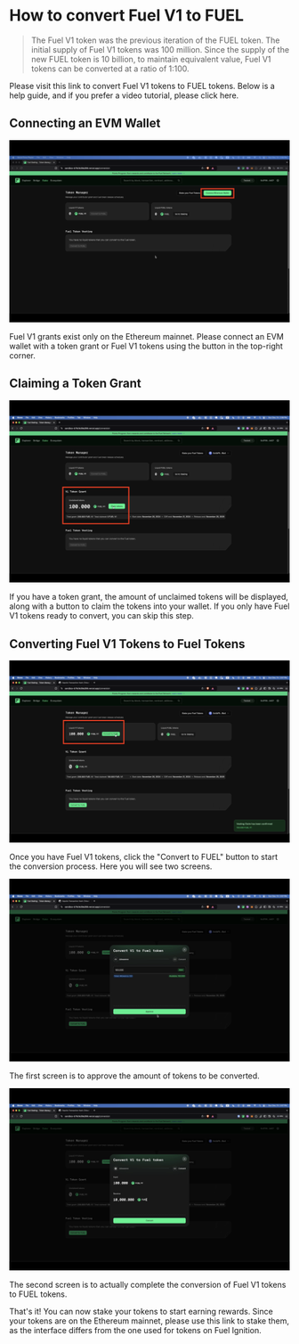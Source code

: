 # How to convert Fuel V1 to FUEL

> The Fuel V1 token was the previous iteration of the FUEL token. The initial supply of Fuel V1 tokens was 100 million. Since the supply of the new FUEL token is 10 billion, to maintain equivalent value, Fuel V1 tokens can be converted at a ratio of 1:100.

<!-- TODO: add link -->
Please visit this link to convert Fuel V1 tokens to FUEL tokens. Below is a help guide, and if you prefer a video tutorial, please click here.

## Connecting an EVM Wallet

![Connect EVM Wallet](../../assets/how-to-convert-fuelv1/1-connect-evm-wallet.png)

Fuel V1 grants exist only on the Ethereum mainnet. Please connect an EVM wallet with a token grant or Fuel V1 tokens using the button in the top-right corner.

## Claiming a Token Grant

![Claim Token Grant](../../assets/how-to-convert-fuelv1/2-claim-token-grant.png)

If you have a token grant, the amount of unclaimed tokens will be displayed, along with a button to claim the tokens into your wallet. If you only have Fuel V1 tokens ready to convert, you can skip this step.

## Converting Fuel V1 Tokens to Fuel Tokens

![Convert To FUEL](../../assets/how-to-convert-fuelv1/3-convert-to-fuel.png)

Once you have Fuel V1 tokens, click the "Convert to FUEL" button to start the conversion process. Here you will see two screens.

![Approve Amount](../../assets/how-to-convert-fuelv1/4-approve-amount.png)

The first screen is to approve the amount of tokens to be converted.

![Confirm Conversion](../../assets/how-to-convert-fuelv1/5-confirm-conversion.png)

The second screen is to actually complete the conversion of Fuel V1 tokens to FUEL tokens.

<!-- TODO: add link -->
That's it! You can now stake your tokens to start earning rewards. Since your tokens are on the Ethereum mainnet, please use this link to stake them, as the interface differs from the one used for tokens on Fuel Ignition.
